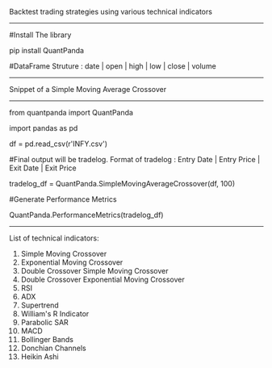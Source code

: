 Backtest trading strategies using various technical indicators
______________________________________________________________

#Install The library 

pip install QuantPanda

#DataFrame Struture : date | open | high | low | close | volume

______________________________________________________________
Snippet of a Simple Moving Average Crossover
______________________________________________________________

from quantpanda import QuantPanda

import pandas as pd

df = pd.read_csv(r'INFY.csv')


#Final output will be tradelog. Format of tradelog : Entry Date | Entry Price | Exit Date | Exit Price

tradelog_df = QuantPanda.SimpleMovingAverageCrossover(df, 100)


#Generate Performance Metrics

QuantPanda.PerformanceMetrics(tradelog_df)

______________________________________________________________

List of technical indicators:
1.  Simple Moving Crossover
2.  Exponential Moving Crossover
3.  Double Crossover Simple Moving Crossover
4.  Double Crossover Exponential Moving Crossover
5.  RSI
6.  ADX
7.  Supertrend
8.  William's R Indicator
9.  Parabolic SAR
10. MACD
11. Bollinger Bands
12. Donchian Channels
13. Heikin Ashi
